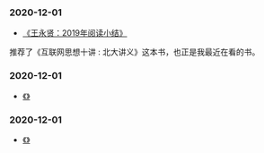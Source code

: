 





### 2020-12-01

- [《王永贤：2019年阅读小结》](https://mp.weixin.qq.com/s/Df8Qtd9lj-z6rWoWbWUIdg)

推荐了《互联网思想十讲 : 北大讲义》这本书，也正是我最近在看的书。



### 2020-12-01

- [《》]()





### 2020-12-01

- [《》]()

